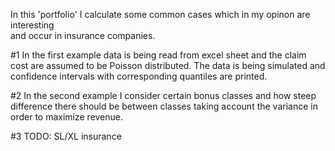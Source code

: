 
 In this 'portfolio' I calculate some common cases which in my opinon are interesting   
 and occur in insurance companies.                                                      

#1 In the first example data is being read from excel sheet and the claim cost are assumed to be Poisson distributed.
The data is being simulated and confidence intervals with corresponding quantiles are printed.


#2 In the second example I consider certain bonus classes and how steep difference there should be 
between classes taking account the variance in order to maximize revenue.


#3 TODO: SL/XL insurance

